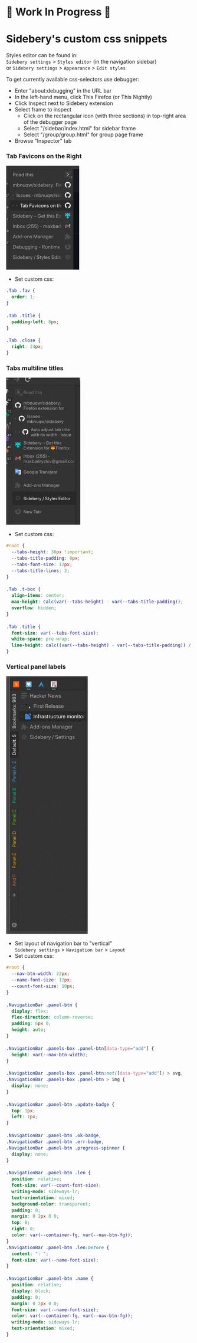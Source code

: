# 🚧 Work In Progress 🚧


# Sidebery's custom css snippets

Styles editor can be found in:  
`Sidebery settings` > `Styles editor` (in the navigation sidebar)  
or `Sidebery settings` > `Appearance` > `Edit styles`  


To get currently available css-selectors use debugger:
  - Enter "about:debugging" in the URL bar
  - In the left-hand menu, click This Firefox (or This Nightly)
  - Click Inspect next to Sidebery extension
  - Select frame to inspect
    - Click on the rectangular icon (with three sections) in top-right area of the debugger page
    - Select "/sidebar/index.html" for sidebar frame
    - Select "/group/group.html" for group page frame
  - Browse "Inspector" tab


### Tab Favicons on the Right

![Tabs favicons on the right](./assets/tabs-favs-right.png)

- Set custom css:

```css
.Tab .fav {
  order: 1;
}

.Tab .title {
  padding-left: 8px;
}

.Tab .close {
  right: 24px;
}
```


### Tabs multiline titles

![Tabs multiline titles](./assets/tabs-multiline-titles.png)

- Set custom css:

```css
#root {
  --tabs-height: 36px !important;
  --tabs-title-padding: 8px;
  --tabs-font-size: 12px;
  --tabs-title-lines: 2;
}

.Tab .t-box {
  align-items: center;
  max-height: calc(var(--tabs-height) - var(--tabs-title-padding));
  overflow: hidden;
}

.Tab .title {
  font-size: var(--tabs-font-size);
  white-space: pre-wrap;
  line-height: calc((var(--tabs-height) - var(--tabs-title-padding)) / var(--tabs-title-lines));
}
```


### Vertical panel labels

![Vertical panel labels](./assets/vert-nav-labels.png)

- Set layout of navigation bar to "vertical"  
`Sidebery settings` > `Navigation bar` > `Layout`
- Set custom css:

```css
#root {
  --nav-btn-width: 22px;
  --name-font-size: 12px;
  --count-font-size: 10px;
}

.NavigationBar .panel-btn {
  display: flex;
  flex-direction: column-reverse;
  padding: 6px 0;
  height: auto;
}

.NavigationBar .panels-box .panel-btn[data-type="add"] {
  height: var(--nav-btn-width);
}

.NavigationBar .panels-box .panel-btn:not([data-type="add"]) > svg,
.NavigationBar .panels-box .panel-btn > img {
  display: none;
}

.NavigationBar .panel-btn .update-badge {
  top: 1px;
  left: 1px;
}

.NavigationBar .panel-btn .ok-badge,
.NavigationBar .panel-btn .err-badge,
.NavigationBar .panel-btn .progress-spinner {
  display: none;
}

.NavigationBar .panel-btn .len {
  position: relative;
  font-size: var(--count-font-size);
  writing-mode: sideways-lr;
  text-orientation: mixed;
  background-color: transparent;
  padding: 0;
  margin: 0 2px 0 0;
  top: 0;
  right: 0;
  color: var(--container-fg, var(--nav-btn-fg));
}
.NavigationBar .panel-btn .len:before {
  content: ": ";
  font-size: var(--name-font-size);
}

.NavigationBar .panel-btn .name {
  position: relative;
  display: block;
  padding: 0;
  margin: 0 2px 0 0;
  font-size: var(--name-font-size);
  color: var(--container-fg, var(--nav-btn-fg));
  writing-mode: sideways-lr;
  text-orientation: mixed;
}
```
